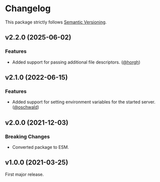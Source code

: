 
# Changelog

This package strictly follows [Semantic Versioning](https://semver.org).

## v2.2.0 (2025-06-02)

### Features

  * Added support for passing additional file descriptors. ([@horgh](https://github.com/horgh))

## v2.1.0 (2022-06-15)

### Features

  * Added support for setting environment variables for the started server. ([@oschwald](https://github.com/oschwald))

## v2.0.0 (2021-12-03)

### Breaking Changes

  * Converted package to ESM.

## v1.0.0 (2021-03-25)

First major release.
